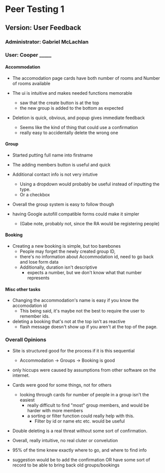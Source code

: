 # Peer Testing 1
## Version: User Feedback
### Administrator: Gabriel McLachlan
### User: Cooper \_\_\_\_\_

#### Accommodation 
- The accomodation page cards have both number of rooms and Number of rooms available
- The ui is intuitive and makes needed functions memorable
    - saw that the create button is at the top
    - the new group is added to the bottom as expected

- Deletion is quick, obvious, and popup gives immediate feedback
    - Seems like the kind of thing that could use a confirmation
    - really easy to accidentally delete the wrong one

#### Group 
- Started putting full name into firstname 
- The adding members button is useful and quick
- Additional contact info is not very intutive
    - Using a dropdown would probably be useful instead of inputting the type.
    - Or a checkbox 

- Overall the group system is easy to follow though
- having Google autofill compatible forms could make it simpler
    - (Gabe note, probably not, since the RA would be registering people)

#### Booking

- Creating a new booking is simple, but too barebones
    - People may forget the newly created group ID, 
    - there's no information about Accommodation id, need to go back and lose form data
    - Additionally, duration isn't descriptive
        - expects a number, but we don't know what that number represents
  

#### Misc other tasks

- Changing the accommodation's name is easy if you know the accomodation id
    - This being said, it's maybe not the best to require the user to remember ids.
- deleting a booking that's not at the top isn't as reactive
    - flash message doesn't show up if you aren't at the top of the page.
    
### Overall Opinions
- Site is structured good for the process if it is this sequential
    - Accommodation -> Groups -> Booking is good
- only hiccups were caused by assumptions from other software on the internet.
- Cards were good for some things, not for others
    - looking through cards for number of people in a group isn't the easiest 
        - really difficult to find "most" group members, and would be harder with more members
        - a sorting or filter function could really help with this.
            - Filter by id or name etc etc. would be useful
- Double deleting is a real threat without some sort of confirmation.

- Overall, really intuitive, no real cluter or convelution
- 95% of the time knew exactly where to go, and where to find info
- suggestion would be to add the confirmation OR have some sort of record to be able  to bring back old groups/bookings